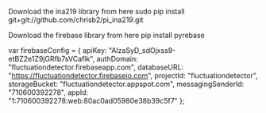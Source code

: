 Download the ina219 library from here sudo pip install git+git://github.com/chrisb2/pi_ina219.git

Download the firebase library from here pip install pyrebase

var firebaseConfig = {
    apiKey: "AIzaSyD_sdOjxss9-etBZ2e1Z9jGRfb7sVCaflk",
    authDomain: "fluctuationdetector.firebaseapp.com",
    databaseURL: "https://fluctuationdetector.firebaseio.com",
    projectId: "fluctuationdetector",
    storageBucket: "fluctuationdetector.appspot.com",
    messagingSenderId: "710600392278",
    appId: "1:710600392278:web:80ac0ad05980e38b39c5f7"
  };
